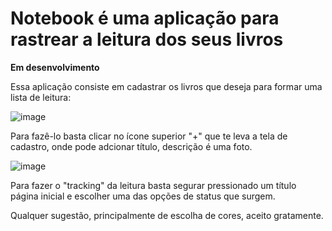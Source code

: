 # Notebook é uma aplicação para rastrear a leitura dos seus livros

**Em desenvolvimento**

Essa aplicação consiste em cadastrar os livros que deseja para formar uma lista de leitura:

![image](https://user-images.githubusercontent.com/16731917/79450926-13bdb380-7fbc-11ea-84ee-fe4d84674a3b.png)

Para fazê-lo basta clicar no ícone superior "+" que te leva a tela de cadastro, onde pode adcionar título, descrição é uma foto.

![image](https://user-images.githubusercontent.com/16731917/79451010-3223af00-7fbc-11ea-9c46-134bf759e825.png)

Para fazer o "tracking" da leitura basta segurar pressionado um título página inicial e escolher uma das opções de status que surgem.

Qualquer sugestão, principalmente de escolha de cores, aceito gratamente.
